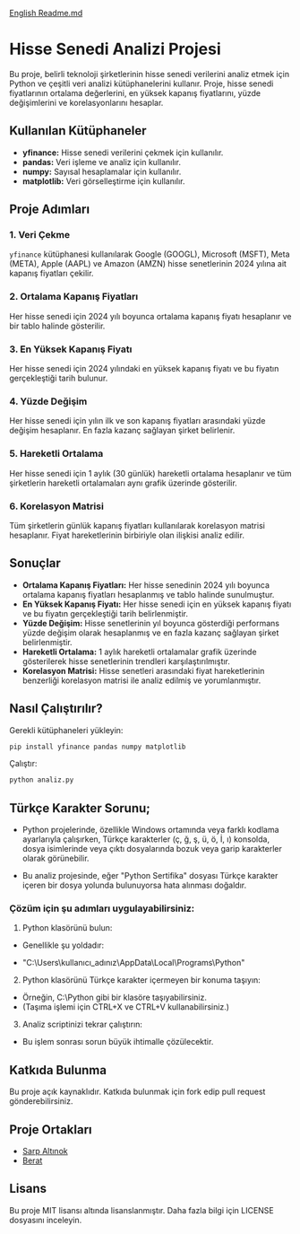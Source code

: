 [English Readme.md](https://github.com/brgkdm/Hisse-Senedi-Analizi-Projesi/blob/main/README_EN.md)

# Hisse Senedi Analizi Projesi

Bu proje, belirli teknoloji şirketlerinin hisse senedi verilerini analiz etmek için Python ve çeşitli veri analizi kütüphanelerini kullanır. Proje, hisse senedi fiyatlarının ortalama değerlerini, en yüksek kapanış fiyatlarını, yüzde değişimlerini ve korelasyonlarını hesaplar.

## Kullanılan Kütüphaneler

- **yfinance:** Hisse senedi verilerini çekmek için kullanılır.  
- **pandas:** Veri işleme ve analiz için kullanılır.  
- **numpy:** Sayısal hesaplamalar için kullanılır.  
- **matplotlib:** Veri görselleştirme için kullanılır.  

## Proje Adımları

### 1. Veri Çekme
`yfinance` kütüphanesi kullanılarak Google (GOOGL), Microsoft (MSFT), Meta (META), Apple (AAPL) ve Amazon (AMZN) hisse senetlerinin 2024 yılına ait kapanış fiyatları çekilir.

### 2. Ortalama Kapanış Fiyatları
Her hisse senedi için 2024 yılı boyunca ortalama kapanış fiyatı hesaplanır ve bir tablo halinde gösterilir.

### 3. En Yüksek Kapanış Fiyatı
Her hisse senedi için 2024 yılındaki en yüksek kapanış fiyatı ve bu fiyatın gerçekleştiği tarih bulunur.

### 4. Yüzde Değişim
Her hisse senedi için yılın ilk ve son kapanış fiyatları arasındaki yüzde değişim hesaplanır. En fazla kazanç sağlayan şirket belirlenir.

### 5. Hareketli Ortalama
Her hisse senedi için 1 aylık (30 günlük) hareketli ortalama hesaplanır ve tüm şirketlerin hareketli ortalamaları aynı grafik üzerinde gösterilir.

### 6. Korelasyon Matrisi
Tüm şirketlerin günlük kapanış fiyatları kullanılarak korelasyon matrisi hesaplanır. Fiyat hareketlerinin birbiriyle olan ilişkisi analiz edilir.

## Sonuçlar

- **Ortalama Kapanış Fiyatları:** Her hisse senedinin 2024 yılı boyunca ortalama kapanış fiyatları hesaplanmış ve tablo halinde sunulmuştur.
- **En Yüksek Kapanış Fiyatı:** Her hisse senedi için en yüksek kapanış fiyatı ve bu fiyatın gerçekleştiği tarih belirlenmiştir.
- **Yüzde Değişim:** Hisse senetlerinin yıl boyunca gösterdiği performans yüzde değişim olarak hesaplanmış ve en fazla kazanç sağlayan şirket belirlenmiştir.
- **Hareketli Ortalama:** 1 aylık hareketli ortalamalar grafik üzerinde gösterilerek hisse senetlerinin trendleri karşılaştırılmıştır.
- **Korelasyon Matrisi:** Hisse senetleri arasındaki fiyat hareketlerinin benzerliği korelasyon matrisi ile analiz edilmiş ve yorumlanmıştır.

## Nasıl Çalıştırılır?

 Gerekli kütüphaneleri yükleyin:

```bash
pip install yfinance pandas numpy matplotlib
```

Çalıştır:

```bash
python analiz.py
```

## Türkçe Karakter Sorunu;

- Python projelerinde, özellikle Windows ortamında veya farklı kodlama ayarlarıyla çalışırken, Türkçe karakterler (ç, ğ, ş, ü, ö, İ, ı) konsolda, dosya isimlerinde veya çıktı dosyalarında bozuk veya garip karakterler olarak görünebilir.

- Bu analiz projesinde, eğer "Python Sertifika" dosyası Türkçe karakter içeren bir dosya yolunda bulunuyorsa hata alınması doğaldır.

### Çözüm için şu adımları uygulayabilirsiniz:

1. Python klasörünü bulun:
- Genellikle şu yoldadır:

- "C:\Users\kullanıcı_adınız\AppData\Local\Programs\Python"

2. Python klasörünü Türkçe karakter içermeyen bir konuma taşıyın:
- Örneğin, C:\Python gibi bir klasöre taşıyabilirsiniz.
- (Taşıma işlemi için CTRL+X ve CTRL+V kullanabilirsiniz.)

3. Analiz scriptinizi tekrar çalıştırın:
- Bu işlem sonrası sorun büyük ihtimalle çözülecektir.

## Katkıda Bulunma
Bu proje açık kaynaklıdır. Katkıda bulunmak için fork edip pull request gönderebilirsiniz.

## Proje Ortakları
- [Sarp Altınok](https://github.com/sarpaltinok)
- [Berat](https://github.com/brgkdm)
## Lisans
Bu proje MIT lisansı altında lisanslanmıştır. Daha fazla bilgi için LICENSE dosyasını inceleyin.
